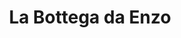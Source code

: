 ---
title: "La Bottega da Enzo"
url: /saint-germain-en-laye/la-bottega-da-enzo/
shop: charcuterie
---